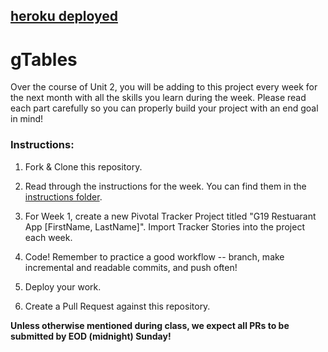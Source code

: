 ## [heroku deployed](https://fast-headland-90906.herokuapp.com/)



# gTables

Over the course of Unit 2, you will be adding to this project every week for the next month with all the skills you learn during the week. Please read each part carefully so you can properly build your project with an end goal in mind!


### Instructions:

1. Fork & Clone this repository.

1. Read through the instructions for the week. You can find them in the [instructions folder](./instructions).

1. For Week 1, create a new Pivotal Tracker Project titled "G19 Restuarant App [FirstName, LastName]". Import Tracker Stories into the project each week.

1. Code! Remember to practice a good workflow -- branch, make incremental and readable commits, and push often!

1. Deploy your work.

1. Create a Pull Request against this repository.

__Unless otherwise mentioned during class, we expect all PRs to be submitted by EOD (midnight) Sunday!__
